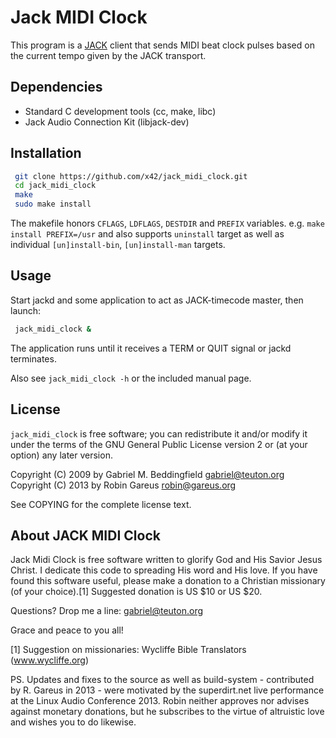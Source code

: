 Jack MIDI Clock
===============

This program is a [JACK](http://jackaudio.org/) client that sends MIDI
beat clock pulses based on the current tempo given by the JACK transport.


Dependencies
------------

*   Standard C development tools (cc, make, libc)
*   Jack Audio Connection Kit (libjack-dev)


Installation
------------

```bash
 git clone https://github.com/x42/jack_midi_clock.git
 cd jack_midi_clock
 make
 sudo make install
```

The makefile honors `CFLAGS`, `LDFLAGS`, `DESTDIR` and `PREFIX` variables.
e.g. `make install PREFIX=/usr` and also supports `uninstall` target as well as
individual `[un]install-bin`, `[un]install-man` targets.


Usage
-----

Start jackd and some application to act as JACK-timecode master, then launch:

```bash
 jack_midi_clock &
```

The application runs until it receives a TERM or QUIT signal or jackd terminates.

Also see `jack_midi_clock -h` or the included manual page.


License
-------

`jack_midi_clock` is free software; you can redistribute it and/or modify
it under the terms of the GNU General Public License version 2 or (at
your option) any later version.

Copyright (C) 2009 by Gabriel M. Beddingfield <gabriel@teuton.org>
Copyright (C) 2013 by Robin Gareus <robin@gareus.org>

See COPYING for the complete license text.


About JACK MIDI Clock
---------------------

Jack Midi Clock is free software written to glorify God and His Savior
Jesus Christ. I dedicate this code to spreading His word and His
love. If you have found this software useful, please make a donation
to a Christian missionary (of your choice).[1] Suggested donation is
US $10 or US $20.

Questions? Drop me a line: gabriel@teuton.org

Grace and peace to you all!

[1] Suggestion on missionaries: Wycliffe Bible Translators (www.wycliffe.org)


PS. Updates and fixes to the source as well as build-system - contributed by
R. Gareus in 2013 - were motivated by the superdirt.net live performance at the
Linux Audio Conference 2013.
Robin neither approves nor advises against monetary donations, but he
subscribes to the virtue of altruistic love and wishes you to do likewise.
